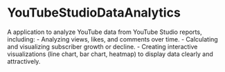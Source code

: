 # YouTubeStudioDataAnalytics
A application to analyze YouTube data from YouTube Studio reports, including:   - Analyzing views, likes, and comments over time.   - Calculating and visualizing subscriber growth or decline.   - Creating interactive visualizations (line chart, bar chart, heatmap) to display data clearly and attractively.  
